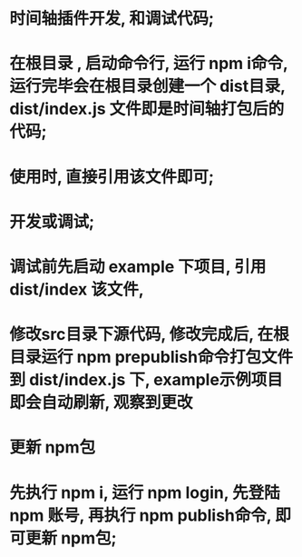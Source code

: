 # 时间轴插件开发, 和调试代码;


# 在根目录 , 启动命令行, 运行 npm i命令, 运行完毕会在根目录创建一个 dist目录, dist/index.js 文件即是时间轴打包后的代码;

# 使用时, 直接引用该文件即可;

# 开发或调试;
# 调试前先启动 example 下项目, 引用 dist/index 该文件,  
# 修改src目录下源代码, 修改完成后, 在根目录运行 npm prepublish命令打包文件到 dist/index.js 下, example示例项目即会自动刷新, 观察到更改

# 更新 npm包
# 先执行 npm i, 运行 npm login, 先登陆 npm 账号, 再执行 npm publish命令, 即可更新 npm包;
